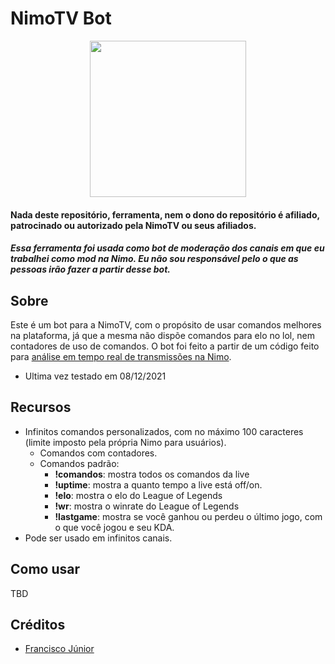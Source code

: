 # NimoTV Bot

<p align="center">
  <img width="250" height="250" src="https://victti.github.io/bot%20icon.png">
</p>

#### Nada deste repositório, ferramenta, nem o dono do repositório é afiliado, patrocinado ou autorizado pela NimoTV ou seus afiliados.
##### Essa ferramenta foi usada como bot de moderação dos canais em que eu trabalhei como mod na Nimo. Eu não sou responsável pelo o que as pessoas irão fazer a partir desse bot.

## Sobre
Este é um bot para a NimoTV, com o propósito de usar comandos melhores na plataforma, já que a mesma não dispõe comandos para elo no lol, nem contadores de uso de comandos. O bot foi feito a partir de um código feito para <a href="https://github.com/franciscojr-dev/websocket-nimotv">análise em tempo real de transmissões na Nimo</a>.

- Ultima vez testado em 08/12/2021

## Recursos
- Infinitos comandos personalizados, com no máximo 100 caracteres (limite imposto pela própria Nimo para usuários).
  - Comandos com contadores.
  - Comandos padrão:
    - <b>!comandos</b>: mostra todos os comandos da live
    - <b>!uptime</b>: mostra a quanto tempo a live está off/on.
    - <b>!elo</b>: mostra o elo do League of Legends
    - <b>!wr</b>: mostra o winrate do League of Legends
    - <b>!lastgame</b>: mostra se você ganhou ou perdeu o último jogo, com o que você jogou e seu KDA.
- Pode ser usado em infinitos canais.

## Como usar

TBD

## Créditos
- <a href="https://github.com/franciscojr-dev">Francisco Júnior</a>
